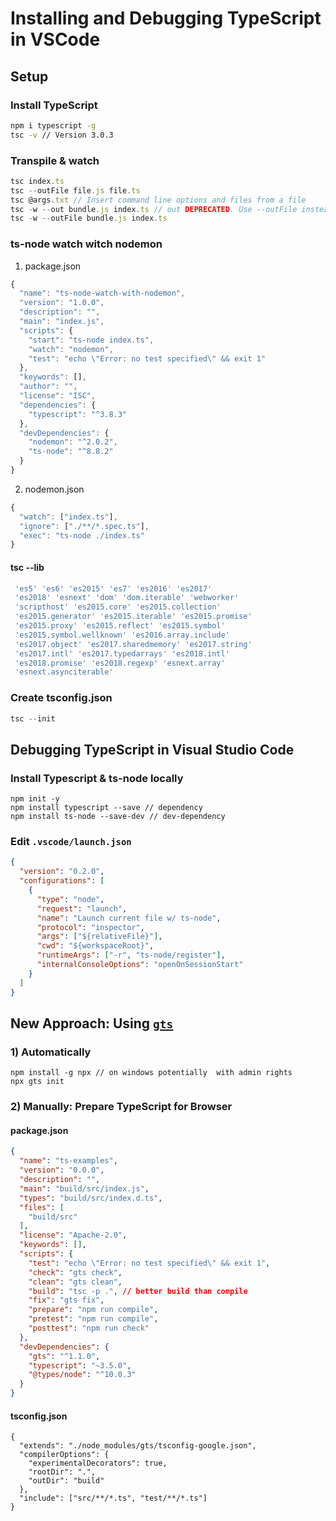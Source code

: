 # Installing and Debugging TypeScript in VSCode

## Setup

### Install TypeScript

```bash {cmd=true}
npm i typescript -g
tsc -v // Version 3.0.3
```

### Transpile & watch

```javascript
tsc index.ts
tsc --outFile file.js file.ts
tsc @args.txt // Insert command line options and files from a file
tsc -w --out bundle.js index.ts // out DEPRECATED. Use --outFile instead
tsc -w --outFile bundle.js index.ts
```

### ts-node watch witch nodemon

1) package.json

```js
{
  "name": "ts-node-watch-with-nodemon",
  "version": "1.0.0",
  "description": "",
  "main": "index.js",
  "scripts": {
    "start": "ts-node index.ts",
    "watch": "nodemon",
    "test": "echo \"Error: no test specified\" && exit 1"
  },
  "keywords": [],
  "author": "",
  "license": "ISC",
  "dependencies": {
    "typescript": "^3.8.3"
  },
  "devDependencies": {
    "nodemon": "^2.0.2",
    "ts-node": "^8.8.2"
  }
}
```

2) nodemon.json

```js
{
  "watch": ["index.ts"],
  "ignore": ["./**/*.spec.ts"],
  "exec": "ts-node ./index.ts"
}

```


#### tsc --lib

```javascript
 'es5' 'es6' 'es2015' 'es7' 'es2016' 'es2017'
 'es2018' 'esnext' 'dom' 'dom.iterable' 'webworker'
 'scripthost' 'es2015.core' 'es2015.collection'
 'es2015.generator' 'es2015.iterable' 'es2015.promise'
 'es2015.proxy' 'es2015.reflect' 'es2015.symbol'
 'es2015.symbol.wellknown' 'es2016.array.include'
 'es2017.object' 'es2017.sharedmemory' 'es2017.string'
 'es2017.intl' 'es2017.typedarrays' 'es2018.intl'
 'es2018.promise' 'es2018.regexp' 'esnext.array'
 'esnext.asynciterable'
```

### Create tsconfig.json

```javascript
tsc --init
```

## Debugging TypeScript in Visual Studio Code

### Install Typescript & ts-node locally

```
npm init -y
npm install typescript --save // dependency
npm install ts-node --save-dev // dev-dependency
```

### Edit `.vscode/launch.json`

```json
{
  "version": "0.2.0",
  "configurations": [
    {
      "type": "node",
      "request": "launch",
      "name": "Launch current file w/ ts-node",
      "protocol": "inspector",
      "args": ["${relativeFile}"],
      "cwd": "${workspaceRoot}",
      "runtimeArgs": ["-r", "ts-node/register"],
      "internalConsoleOptions": "openOnSessionStart"
    }
  ]
}
```

## New Approach: Using [`gts`](https://www.npmjs.com/package/gts)

### 1) Automatically

    npm install -g npx // on windows potentially  with admin rights
    npx gts init

### 2) Manually: Prepare TypeScript for Browser

#### package.json

```json
{
  "name": "ts-examples",
  "version": "0.0.0",
  "description": "",
  "main": "build/src/index.js",
  "types": "build/src/index.d.ts",
  "files": [
    "build/src"
  ],
  "license": "Apache-2.0",
  "keywords": [],
  "scripts": {
    "test": "echo \"Error: no test specified\" && exit 1",
    "check": "gts check",
    "clean": "gts clean",
    "build": "tsc -p .", // better build than compile
    "fix": "gts fix",
    "prepare": "npm run compile",
    "pretest": "npm run compile",
    "posttest": "npm run check"
  },
  "devDependencies": {
    "gts": "^1.1.0",
    "typescript": "~3.5.0",
    "@types/node": "^10.0.3"
  }
}

```

#### tsconfig.json

```
{
  "extends": "./node_modules/gts/tsconfig-google.json",
  "compilerOptions": {
    "experimentalDecorators": true,
    "rootDir": ".",
    "outDir": "build"
  },
  "include": ["src/**/*.ts", "test/**/*.ts"]
}
```


